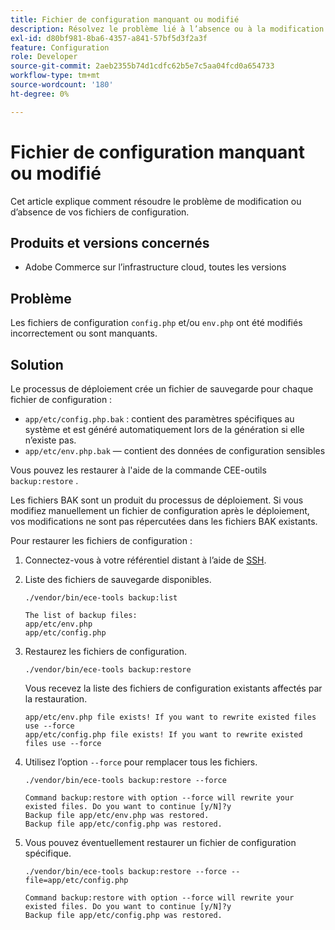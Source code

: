 ```yaml
---
title: Fichier de configuration manquant ou modifié
description: Résolvez le problème lié à l’absence ou à la modification du fichier de configuration pour Adobe Commerce.
exl-id: d80bf981-8ba6-4357-a841-57bf5d3f2a3f
feature: Configuration
role: Developer
source-git-commit: 2aeb2355b74d1cdfc62b5e7c5aa04fcd0a654733
workflow-type: tm+mt
source-wordcount: '180'
ht-degree: 0%

---
```


# Fichier de configuration manquant ou modifié

Cet article explique comment résoudre le problème de modification ou d’absence de vos fichiers de configuration.

## Produits et versions concernés

* Adobe Commerce sur l’infrastructure cloud, toutes les versions

## Problème

Les fichiers de configuration `config.php` et/ou `env.php` ont été modifiés incorrectement ou sont manquants.

## Solution

Le processus de déploiement crée un fichier de sauvegarde pour chaque fichier de configuration :

* `app/etc/config.php.bak` : contient des paramètres spécifiques au système et est généré automatiquement lors de la génération si elle n’existe pas.
* `app/etc/env.php.bak` — contient des données de configuration sensibles

Vous pouvez les restaurer à l&#39;aide de la commande CEE-outils `backup:restore` .

Les fichiers BAK sont un produit du processus de déploiement. Si vous modifiez manuellement un fichier de configuration après le déploiement, vos modifications ne sont pas répercutées dans les fichiers BAK existants.

Pour restaurer les fichiers de configuration :

1. Connectez-vous à votre référentiel distant à l’aide de [SSH](https://experienceleague.adobe.com/fr/docs/commerce-cloud-service/user-guide/develop/secure-connections#ssh).
1. Liste des fichiers de sauvegarde disponibles.

   ```
   ./vendor/bin/ece-tools backup:list
   ```

   ```
   The list of backup files:
   app/etc/env.php
   app/etc/config.php
   ```

1. Restaurez les fichiers de configuration.

   ```
   ./vendor/bin/ece-tools backup:restore
   ```

   Vous recevez la liste des fichiers de configuration existants affectés par la restauration.

   ```
   app/etc/env.php file exists! If you want to rewrite existed files use --force
   app/etc/config.php file exists! If you want to rewrite existed files use --force
   ```

1. Utilisez l’option `--force` pour remplacer tous les fichiers.

   ```
   ./vendor/bin/ece-tools backup:restore --force
   ```

   ```
   Command backup:restore with option --force will rewrite your existed files. Do you want to continue [y/N]?y
   Backup file app/etc/env.php was restored.
   Backup file app/etc/config.php was restored.
   ```

1. Vous pouvez éventuellement restaurer un fichier de configuration spécifique.

   ```
   ./vendor/bin/ece-tools backup:restore --force --file=app/etc/config.php
   ```

   ```
   Command backup:restore with option --force will rewrite your existed files. Do you want to continue [y/N]?y
   Backup file app/etc/config.php was restored.
   ```
